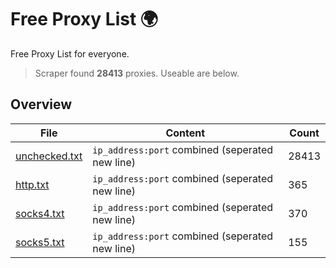 
# Free Proxy List 🌍

Free Proxy List for everyone.
> Scraper found **28413** proxies. Useable are below.

## Overview

|File|Content|Count|
|----|-------|-----|
|[unchecked.txt](https://raw.githubusercontent.com/yemixzy/proxy-list/main/proxies/unchecked.txt)|`ip_address:port` combined (seperated new line)|28413|
|[http.txt](https://raw.githubusercontent.com/yemixzy/proxy-list/main/proxies/http.txt)|`ip_address:port` combined (seperated new line)|365|
|[socks4.txt](https://raw.githubusercontent.com/yemixzy/proxy-list/main/proxies/socks4.txt)|`ip_address:port` combined (seperated new line)|370|
|[socks5.txt](https://raw.githubusercontent.com/yemixzy/proxy-list/main/proxies/socks5.txt)|`ip_address:port` combined (seperated new line)|155|

